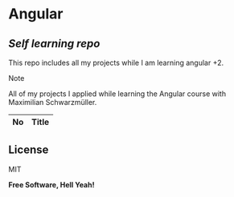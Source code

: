# Angular

## _Self learning repo_

This repo includes all my projects while I am learning angular +2.

> [!NOTE]
> All of my projects I applied while learning the Angular course with Maximilian Schwarzmüller.

| No  | Title |
| :-- | :---- |

## License

MIT

**Free Software, Hell Yeah!**

